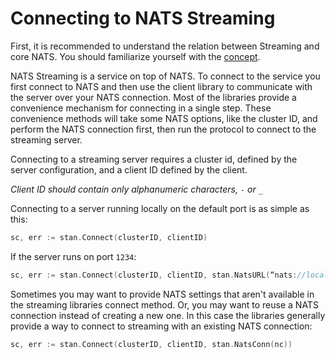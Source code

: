 # Connecting to NATS Streaming

First, it is recommended to understand the relation between Streaming and core NATS. You should familiarize yourself with the [concept](../nats-streaming-concepts/intro/relation-to-nats.md).

NATS Streaming is a service on top of NATS. To connect to the service you first connect to NATS and then use the client library to communicate with the server over your NATS connection. Most of the libraries provide a convenience mechanism for connecting in a single step. These convenience methods will take some NATS options, like the cluster ID, and perform the NATS connection first, then run the protocol to connect to the streaming server.

Connecting to a streaming server requires a cluster id, defined by the server configuration, and a client ID defined by the client.

_Client ID should contain only alphanumeric characters, `-` or `_`_

Connecting to a server running locally on the default port is as simple as this:

```go
sc, err := stan.Connect(clusterID, clientID)
```

If the server runs on port `1234`:

```go
sc, err := stan.Connect(clusterID, clientID, stan.NatsURL(“nats://localhost:1234))
```

Sometimes you may want to provide NATS settings that aren't available in the streaming libraries connect method. Or, you may want to reuse a NATS connection instead of creating a new one. In this case the libraries generally provide a way to connect to streaming with an existing NATS connection:

```go
sc, err := stan.Connect(clusterID, clientID, stan.NatsConn(nc))
```

